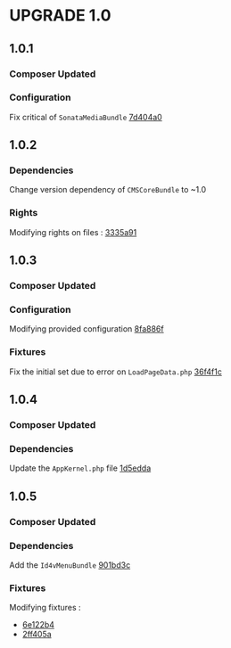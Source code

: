 UPGRADE 1.0
===============

## 1.0.1

### __Composer Updated__

### __Configuration__

Fix critical of `SonataMediaBundle` [7d404a0](https://github.com/Th3Mouk/CMSStarter/commit/7d404a0f9b74b2989637a97f6ce75c7d69720875)

## 1.0.2

### __Dependencies__

Change version dependency of `CMSCoreBundle` to ~1.0

### __Rights__

Modifying rights on files :  [3335a91](https://github.com/Th3Mouk/CMSCoreBundle/commit/3335a919376a523f777389b13f5d5be655473eaa)

## 1.0.3

### __Composer Updated__

### __Configuration__

Modifying provided configuration [8fa886f](https://github.com/Th3Mouk/CMSStarter/commit/8fa886fe8d10170437111f7fef5d0045d39e6655)

### __Fixtures__

Fix the initial set due to error on `LoadPageData.php` [36f4f1c](https://github.com/Th3Mouk/CMSStarter/commit/36f4f1cc27cf0908f0e0f6ea9b1f66b747c175eb)

## 1.0.4

### __Composer Updated__

### __Dependencies__

Update the `AppKernel.php` file [1d5edda](https://github.com/Th3Mouk/CMSStarter/commit/1d5edda654a0142e90f995fa15cb3b64bfd1e4a0)

## 1.0.5

### __Composer Updated__

### __Dependencies__

Add the `Id4vMenuBundle` [901bd3c](https://github.com/Th3Mouk/CMSStarter/commit/901bd3c38a5076f4b0cfba9e3c6146e567c0ce93)

### __Fixtures__

Modifying fixtures :

* [6e122b4](https://github.com/Th3Mouk/CMSStarter/commit/6e122b4de209b3054eb62e088e3e8ad543b01d56)
* [2ff405a](https://github.com/Th3Mouk/CMSStarter/commit/2ff405a1259b843533ba806d6de490a87c76464d)

